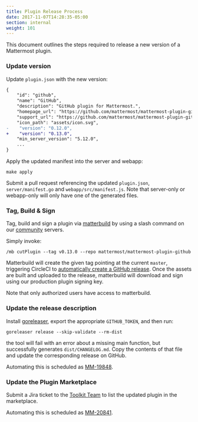 ```yaml
---
title: Plugin Release Process
date: 2017-11-07T14:28:35-05:00
section: internal
weight: 101
---
```


This document outlines the steps required to release a new version of a Mattermost plugin.

### Update version

Update `plugin.json` with the new version:
```diff
{
    "id": "github",
    "name": "GitHub",
    "description": "GitHub plugin for Mattermost.",
    "homepage_url": "https://github.com/mattermost/mattermost-plugin-github",
    "support_url": "https://github.com/mattermost/mattermost-plugin-github/issues",
    "icon_path": "assets/icon.svg",
-    "version": "0.12.0",
+    "version": "0.13.0",
    "min_server_version": "5.12.0",
    ...
}
```

Apply the updated manifest into the server and webapp:
```
make apply
```

Submit a pull request referencing the updated `plugin.json`, `server/manifest.go` and `webapp/src/manifest.js`. Note that server-only or webapp-only will only have one of the generated files.

### Tag, Build & Sign

Tag, build and sign a plugin via [matterbuild](https://github.com/mattermost/matterbuild) by using a slash command on our [community](https://community.mattermost.com) servers.

Simply invoke:
```
/mb cutPlugin --tag v0.13.0 --repo mattermost/mattermost-plugin-github
```

Matterbuild will create the given tag pointing at the current `master`, triggering CircleCI to [automatically create a GitHub release](https://github.com/mattermost/circleci-orbs/blob/3fb37c7920037c857a9ed9bc1a4e31be20092cdd/plugin-ci/orb.yml#L111-L120). Once the assets are built and uploaded to the release, matterbuild will download and sign using our production plugin signing key.

Note that only authorized users have access to matterbuild.

### Update the release description

Install [goreleaser](https://goreleaser.com/install/), export the appropriate `GITHUB_TOKEN`, and then run:

```
goreleaser release --skip-validate --rm-dist
```

the tool will fail with an error about a missing main function, but successfully generates `dist/CHANGELOG.md`. Copy the contents of that file and update the corresponding release on GitHub.

Automating this is scheduled as [MM-19848](https://mattermost.atlassian.net/browse/MM-19848).

### Update the Plugin Marketplace

Submit a Jira ticket to the [Toolkit Team](/internal/rd-teams/#toolkit-team) to list the updated plugin in the marketplace.

Automating this is scheduled as [MM-20841](https://mattermost.atlassian.net/browse/MM-20841).
